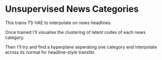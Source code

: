 # Unsupervised News Categories

This trains T5-VAE to interpolate on news headlines.

Once trained I'll visualise the clustering of latent codes of each news category.

Then I'll try and find a hyperplane seperating one category and interpolate across its normal for headline-style transfer.
